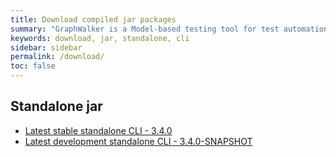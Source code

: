```yaml
---
title: Download compiled jar packages
summary: "GraphWalker is a Model-based testing tool for test automation. This pages contains links to download the GraphWalker standalone jar. Both the latest released and developemtn version."
keywords: download, jar, standalone, cli
sidebar: sidebar
permalink: /download/
toc: false
---
```


## Standalone jar
* [Latest stable standalone CLI - 3.4.0](/content/archive/graphwalker-cli-3.4.0.jar)
* [Latest development standalone CLI - 3.4.0-SNAPSHOT](/content/archive/graphwalker-cli-3.4.0-SNAPSHOT.jar)
